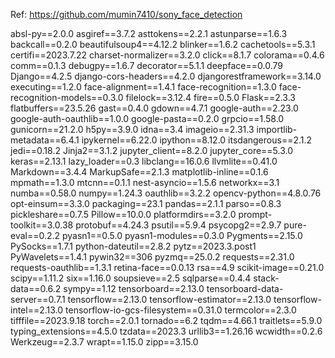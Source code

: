 Ref: https://github.com/mumin7410/sony_face_detection

absl-py==2.0.0
asgiref==3.7.2
asttokens==2.2.1
astunparse==1.6.3
backcall==0.2.0
beautifulsoup4==4.12.2
blinker==1.6.2
cachetools==5.3.1
certifi==2023.7.22
charset-normalizer==3.2.0
click==8.1.7
colorama==0.4.6
comm==0.1.3
debugpy==1.6.7
decorator==5.1.1
deepface==0.0.79
Django==4.2.5
django-cors-headers==4.2.0
djangorestframework==3.14.0
executing==1.2.0
face-alignment==1.4.1
face-recognition==1.3.0
face-recognition-models==0.3.0
filelock==3.12.4
fire==0.5.0
Flask==2.3.3
flatbuffers==23.5.26
gast==0.4.0
gdown==4.7.1
google-auth==2.23.0
google-auth-oauthlib==1.0.0
google-pasta==0.2.0
grpcio==1.58.0
gunicorn==21.2.0
h5py==3.9.0
idna==3.4
imageio==2.31.3
importlib-metadata==6.4.1
ipykernel==6.22.0
ipython==8.12.0
itsdangerous==2.1.2
jedi==0.18.2
Jinja2==3.1.2
jupyter_client==8.2.0
jupyter_core==5.3.0
keras==2.13.1
lazy_loader==0.3
libclang==16.0.6
llvmlite==0.41.0
Markdown==3.4.4
MarkupSafe==2.1.3
matplotlib-inline==0.1.6
mpmath==1.3.0
mtcnn==0.1.1
nest-asyncio==1.5.6
networkx==3.1
numba==0.58.0
numpy==1.24.3
oauthlib==3.2.2
opencv-python==4.8.0.76
opt-einsum==3.3.0
packaging==23.1
pandas==2.1.1
parso==0.8.3
pickleshare==0.7.5
Pillow==10.0.0
platformdirs==3.2.0
prompt-toolkit==3.0.38
protobuf==4.24.3
psutil==5.9.4
psycopg2==2.9.7
pure-eval==0.2.2
pyasn1==0.5.0
pyasn1-modules==0.3.0
Pygments==2.15.0
PySocks==1.7.1
python-dateutil==2.8.2
pytz==2023.3.post1
PyWavelets==1.4.1
pywin32==306
pyzmq==25.0.2
requests==2.31.0
requests-oauthlib==1.3.1
retina-face==0.0.13
rsa==4.9
scikit-image==0.21.0
scipy==1.11.2
six==1.16.0
soupsieve==2.5
sqlparse==0.4.4
stack-data==0.6.2
sympy==1.12
tensorboard==2.13.0
tensorboard-data-server==0.7.1
tensorflow==2.13.0
tensorflow-estimator==2.13.0
tensorflow-intel==2.13.0
tensorflow-io-gcs-filesystem==0.31.0
termcolor==2.3.0
tifffile==2023.9.18
torch==2.0.1
tornado==6.2
tqdm==4.66.1
traitlets==5.9.0
typing_extensions==4.5.0
tzdata==2023.3
urllib3==1.26.16
wcwidth==0.2.6
Werkzeug==2.3.7
wrapt==1.15.0
zipp==3.15.0

